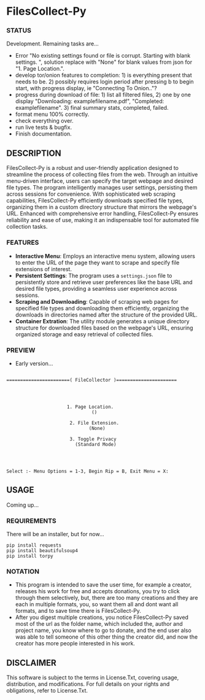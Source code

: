 # FilesCollect-Py

### STATUS
Development. Remaining tasks are...
- Error "No existing settings found or file is corrupt. Starting with blank settings.
", solution replace with "None" for blank values from json for "1. Page Location.".
- develop tor/onion features to completion: 1) is everything present that needs to be. 2) possibly requires login period after pressing b to begin start, with progress display, ie "Connecting To Onion.."? 
- progress during download of file: 1) list all filtered files, 2) one by one display "Downloading: examplefilename.pdf", "Completed: examplefilename". 3) final summary stats, completed, failed. 
- format menu 100% correctly. 
- check everything over.
- run live tests & bugfix.
- Finish documentation.

## DESCRIPTION
FilesCollect-Py is a robust and user-friendly application designed to streamline the process of collecting files from the web. Through an intuitive menu-driven interface, users can specify the target webpage and desired file types. The program intelligently manages user settings, persisting them across sessions for convenience. With sophisticated web scraping capabilities, FilesCollect-Py efficiently downloads specified file types, organizing them in a custom directory structure that mirrors the webpage's URL. Enhanced with comprehensive error handling, FilesCollect-Py ensures reliability and ease of use, making it an indispensable tool for automated file collection tasks.

### FEATURES
- **Interactive Menu**: Employs an interactive menu system, allowing users to enter the URL of the page they want to scrape and specify file extensions of interest.
- **Persistent Settings**: The program uses a `settings.json` file to persistently store and retrieve user preferences like the base URL and desired file types, providing a seamless user experience across sessions.
- **Scraping and Downloading**: Capable of scraping web pages for specified file types and downloading them efficiently, organizing the downloads in directories named after the structure of the provided URL.
- **Container Extration**: The utility module generates a unique directory structure for downloaded files based on the webpage's URL, ensuring organized storage and easy retrieval of collected files.

### PREVIEW
- Early version...
```

=======================( FileCollector )======================




                      1. Page Location.
                               ()                               

                       2. File Extension.
                              (None)

                       3. Toggle Privacy
                         (Standard Mode)




Select :- Menu Options = 1-3, Begin Rip = B, Exit Menu = X:

```

## USAGE
Coming up...

### REQUIREMENTS
There will be an installer, but for now...
```
pip install requests
pip install beautifulsoup4
pip install torpy
```

### NOTATION
- This program is intended to save the user time, for example a creator, releases his work for free and accepts donations, you try to click through them selectively, but, there are too many creations and they are each in multiple formats, you, so want them all and dont want all formats, and to save time there is FilesCollect-Py.
- After you digest multiple creations, you notice FilesCollect-Py saved most of the url as the folder name, which included the, author and project name, you know where to go to donate, and the end user also was able to tell someone of this other thing the creator did, and now the creator has more people interested in his work. 

## DISCLAIMER
This software is subject to the terms in License.Txt, covering usage, distribution, and modifications. For full details on your rights and obligations, refer to License.Txt.
